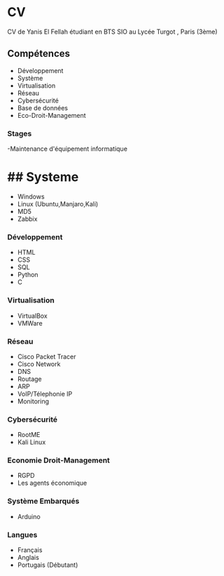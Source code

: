 # CV
CV de Yanis El Fellah étudiant en BTS SIO au Lycée Turgot , Paris (3ème) 
## Compétences
- Développement
- Système
- Virtualisation
- Réseau
- Cybersécurité
- Base de données
- Eco-Droit-Management
### Stages
-Maintenance d'équipement informatique
# ## Systeme
- Windows
- Linux (Ubuntu,Manjaro,Kali)
- MD5
- Zabbix
### Développement
- HTML
- CSS
- SQL
- Python
- C
### Virtualisation
- VirtualBox
- VMWare
### Réseau
- Cisco Packet Tracer
- Cisco Network
- DNS
- Routage
- ARP
- VoIP/Télephonie IP
- Monitoring
### Cybersécurité
- RootME
- Kali Linux
### Economie Droit-Management
- RGPD
- Les agents économique
### Système Embarqués
- Arduino
### Langues
- Français
- Anglais
- Portugais (Débutant)

